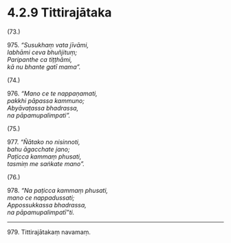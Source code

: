 

# 4.2.9 Tittirajātaka




(73.)

975\. _“Susukhaṃ vata jīvāmi,_  
_labhāmi ceva bhuñjituṃ;_  
_Paripanthe ca tiṭṭhāmi,_  
_kā nu bhante gatī mama”._  


(74.)

976\. _“Mano ce te nappaṇamati,_  
_pakkhi pāpassa kammuno;_  
_Abyāvaṭassa bhadrassa,_  
_na pāpamupalimpati”._  


(75.)

977\. _“Ñātako no nisinnoti,_  
_bahu āgacchate jano;_  
_Paṭicca kammaṃ phusati,_  
_tasmiṃ me saṅkate mano”._  


(76.)

978\. _“Na paṭicca kammaṃ phusati,_  
_mano ce nappadussati;_  
_Appossukkassa bhadrassa,_  
_na pāpamupalimpatī”ti._  


---

979\. Tittirajātakaṃ navamaṃ.





